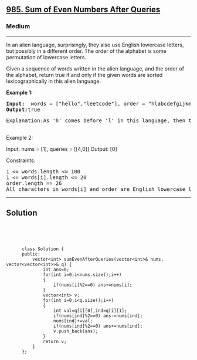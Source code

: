 
<h2><a href="https://leetcode.com/problems/sum-of-even-numbers-after-queries/">985. Sum of Even Numbers After Queries</a></h2>
<h3>Medium</h3>
<hr>
<div><p>
In an alien language, surprisingly, they also use English lowercase letters, but possibly in a different order. The order of the alphabet is some permutation of lowercase letters.

Given a sequence of words written in the alien language, and the order of the alphabet, return true if and only if the given words are sorted lexicographically in this alien language.

 
</p>


<p><strong>Example 1:</strong></p>
<pre><strong>Input:</strong>  words = ["hello","leetcode"], order = "hlabcdefgijkmnopqrstuvwxyz"
<strong>Output:</strong>true
</pre>
<pre>
Explanation:As 'h' comes before 'l' in this language, then the sequence is sorted.
  </pre>
  
Example 2:

Input: nums = [1], queries = [[4,0]]
Output: [0]
 

Constraints:
<pre>
1 <= words.length <= 100
1 <= words[i].length <= 20
order.length == 26
All characters in words[i] and order are English lowercase letters.
</pre>
<hr>
 <h2><strong><b>Solution</b></strong></h2>
 <br>
 <pre>
 
          class Solution {
          public:
              vector<int> sumEvenAfterQueries(vector<int>& nums, vector<vector<int>>& q) {
                  int ans=0;
                  for(int i=0;i<nums.size();i++)
                  {
                      if(nums[i]%2==0) ans+=nums[i];
                  }
                  vector<int> v;
                  for(int i=0;i<q.size();i++)
                  {
                      int val=q[i][0],ind=q[i][1];
                      if(nums[ind]%2==0) ans-=nums[ind];
                      nums[ind]+=val;
                      if(nums[ind]%2==0) ans+=nums[ind];
                      v.push_back(ans);
                  }
                  return v;
              }
          };
          
 </pre>

